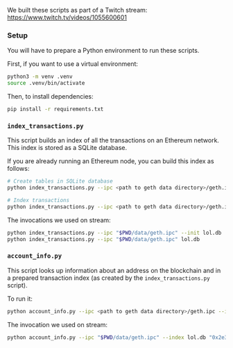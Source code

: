 We built these scripts as part of a Twitch stream: https://www.twitch.tv/videos/1055600601

### Setup

You will have to prepare a Python environment to run these scripts.

First, if you want to use a virtual environment:
```bash
python3 -m venv .venv
source .venv/bin/activate
```

Then, to install dependencies:
```bash
pip install -r requirements.txt
```

### `index_transactions.py`

This script builds an index of all the transactions on an Ethereum network. This index is stored as a SQLite database.

If you are already running an Ethereum node, you can build this index as follows:

```bash
# Create tables in SQLite database
python index_transactions.py --ipc <path to geth data directory>/geth.ipc --init <path to db file>

# Index transactions
python index_transactions.py --ipc <path to geth data directory>/geth.ipc <path to db file>
```

The invocations we used on stream:
```bash
python index_transactions.py --ipc "$PWD/data/geth.ipc" --init lol.db
python index_transactions.py --ipc "$PWD/data/geth.ipc" lol.db
```

### `account_info.py`

This script looks up information about an address on the blockchain and in a prepared transaction index (as
created by the `index_transactions.py` script).

To run it:
```bash
python account_info.py --ipc <path to geth data directory>/geth.ipc --index <path to db file> <account address>
```

The invocation we used on stream:
```bash
python account_info.py --ipc "$PWD/data/geth.ipc" --index lol.db "0x2e337e0fb68f5e51ce9295e80bcd02273d7420c4"
```

